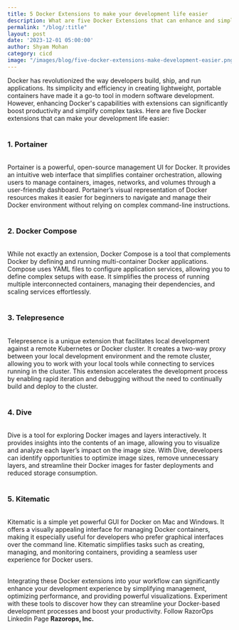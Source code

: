 ```yaml
---
title: 5 Docker Extensions to make your development life easier
description: What are five Docker Extensions that can enhance and simplify your development workflow?
permalink: "/blog/:title"
layout: post
date: '2023-12-01 05:00:00'
author: Shyam Mohan
category: cicd
image: "/images/blog/five-docker-extensions-make-development-easier.png"
---
```


Docker has revolutionized the way developers build, ship, and run applications. Its simplicity and efficiency in creating lightweight, portable containers have made it a go-to tool in modern software development. However, enhancing Docker's capabilities with extensions can significantly boost productivity and simplify complex tasks. Here are five Docker extensions that can make your development life easier:
<br>
<br>

### **1. Portainer**
<br>
Portainer is a powerful, open-source management UI for Docker. It provides an intuitive web interface that simplifies container orchestration, allowing users to manage containers, images, networks, and volumes through a user-friendly dashboard. Portainer’s visual representation of Docker resources makes it easier for beginners to navigate and manage their Docker environment without relying on complex command-line instructions.
<br>
<br>

### **2. Docker Compose**
<br>
While not exactly an extension, Docker Compose is a tool that complements Docker by defining and running multi-container Docker applications. Compose uses YAML files to configure application services, allowing you to define complex setups with ease. It simplifies the process of running multiple interconnected containers, managing their dependencies, and scaling services effortlessly.
<br>
<br>

### **3. Telepresence**
<br>
Telepresence is a unique extension that facilitates local development against a remote Kubernetes or Docker cluster. It creates a two-way proxy between your local development environment and the remote cluster, allowing you to work with your local tools while connecting to services running in the cluster. This extension accelerates the development process by enabling rapid iteration and debugging without the need to continually build and deploy to the cluster.
<br>
<br>

### **4. Dive**
<br>
Dive is a tool for exploring Docker images and layers interactively. It provides insights into the contents of an image, allowing you to visualize and analyze each layer’s impact on the image size. With Dive, developers can identify opportunities to optimize image sizes, remove unnecessary layers, and streamline their Docker images for faster deployments and reduced storage consumption.
<br>
<br>

### **5. Kitematic**
<br>
Kitematic is a simple yet powerful GUI for Docker on Mac and Windows. It offers a visually appealing interface for managing Docker containers, making it especially useful for developers who prefer graphical interfaces over the command line. Kitematic simplifies tasks such as creating, managing, and monitoring containers, providing a seamless user experience for Docker users.
<br>
<br>

Integrating these Docker extensions into your workflow can significantly enhance your development experience by simplifying management, optimizing performance, and providing powerful visualizations. Experiment with these tools to discover how they can streamline your Docker-based development processes and boost your productivity. Follow RazorOps Linkedin Page <a href="https://www.linkedin.com/company/razorops/" target=_blank style="text-decoration: none"> <b>Razorops, Inc.</b></a>
